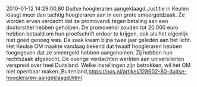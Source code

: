 2010-01-12 14:29:00,80 Duitse hoogleraren aangeklaagd,Justitie in Keulen klaagt meer dan tachtig hoogleraren aan in een grote smeergeldzaak. Ze worden ervan verdacht dat ze promovendi tegen betaling aan een doctorstitel hebben geholpen. De promovendi zouden tot 20.000 euro hebben betaald om hun proefschrift erdoor te krijgen, ook als het eigenlijk niet goed genoeg was. De zaak kwam bijna twee jaar geleden aan het licht. Het Keulse OM maakte vandaag bekend dat twaalf hoogleraren hebben toegegeven dat ze smeergeld hebben aangenomen. Zij hebben hun rechtszaak afgekocht. De overige verdachten werkten aan universiteiten verspreid over heel Duitsland. Welke instellingen zijn betrokken, wil het OM niet openbaar maken.,Buitenland,https://nos.nl/artikel/128602-80-duitse-hoogleraren-aangeklaagd.html